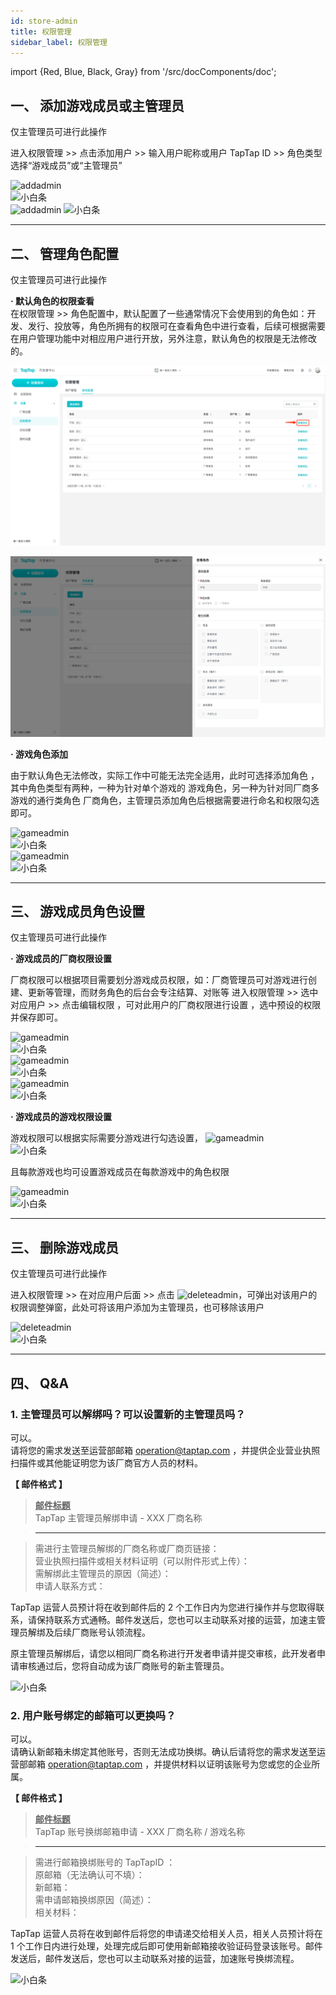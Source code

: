 ```yaml
---
id: store-admin
title: 权限管理
sidebar_label: 权限管理
---
```

import {Red, Blue, Black, Gray} from '/src/docComponents/doc';

## **一、 添加游戏成员或主管理员**  
仅主管理员可进行此操作  

进入<Blue>权限管理</Blue>  >>  点击<Blue>添加用户</Blue>   >>  输入用户昵称或用户 TapTap ID >>  角色类型选择“游戏成员”或“主管理员”

![addadmin](https://img.tapimg.com/market/images/8740a095dfa629333b54b69ef3208d6c.png)  
![小白条](https://img.tapimg.com/market/images/c53d78b9b120276b53f82aebb0d01537.png)  
![addadmin](https://img.tapimg.com/market/images/cb26707a3583baa4c87ce85376b13dac.png)
![小白条](https://img.tapimg.com/market/images/c53d78b9b120276b53f82aebb0d01537.png)   

---

## **二、 管理角色配置**  
仅主管理员可进行此操作  

**· 默认角色的权限查看**  
在<Blue>权限管理</Blue>  >>  <Blue>角色配置</Blue>中，默认配置了一些通常情况下会使用到的角色如：开发、发行、投放等，<Blue>角色</Blue>所拥有的权限可在<Blue>查看角色</Blue>中进行查看，后续可根据需要在<Blue>用户管理</Blue>功能中对相应用户进行开放，另外注意，默认角色的权限是无法修改的。

![gameadmin](/img/a08674151cb066ee2866a9e482d983bb.png)

![gameadmin](/img/3caca6221805097762bf8f82a1c59e90.png)  


**· 游戏角色添加**  

由于默认角色无法修改，实际工作中可能无法完全适用，此时可选择<Blue>添加角色</Blue> ，其中角色类型有两种，一种为针对单个游戏的 <Blue>游戏角色</Blue>，另一种为针对同厂商多游戏的通行类角色 <Blue>厂商角色</Blue>，主管理员添加角色后根据需要进行命名和权限勾选即可。

![gameadmin](https://img.tapimg.com/market/images/59abef3579a3ee897c9fb8bb653c6d9e.png)  
![小白条](https://img.tapimg.com/market/images/c53d78b9b120276b53f82aebb0d01537.png)  
![gameadmin](https://img.tapimg.com/market/images/3f9924fd4c07d2c6b07bbcccaad89ae1.png)  
![小白条](https://img.tapimg.com/market/images/c53d78b9b120276b53f82aebb0d01537.png)  

---

## **三、 游戏成员角色设置**  

仅主管理员可进行此操作  

**· 游戏成员的厂商权限设置**  

厂商权限可以根据项目需要划分游戏成员权限，如：厂商管理员可对游戏进行创建、更新等管理，而财务角色的后台会专注结算、对账等
进入<Blue>权限管理</Blue>   >>  选中对应用户  >>  点击<Blue>编辑权限</Blue>   ，可对此用户的厂商权限进行设置 ，选中预设的权限并保存即可。

![gameadmin](https://img.tapimg.com/market/images/fd1afa18eab4de7408c822c3139e8da6.png)  
![小白条](https://img.tapimg.com/market/images/c53d78b9b120276b53f82aebb0d01537.png)  
![gameadmin](https://img.tapimg.com/market/images/3f9924fd4c07d2c6b07bbcccaad89ae1.png)  
![小白条](https://img.tapimg.com/market/images/c53d78b9b120276b53f82aebb0d01537.png)  
![gameadmin](https://img.tapimg.com/market/images/51e5dbf831339c52cf19804e6f65d7f8.png)  
![小白条](https://img.tapimg.com/market/images/c53d78b9b120276b53f82aebb0d01537.png)  

**· 游戏成员的游戏权限设置**  

游戏权限可以根据实际需要分游戏进行勾选设置，
![gameadmin](https://img.tapimg.com/market/images/1a6f9539de14725bd890683c0f284907.png)  
![小白条](https://img.tapimg.com/market/images/c53d78b9b120276b53f82aebb0d01537.png)  

且每款游戏也均可设置游戏成员在每款游戏中的角色权限

![gameadmin](https://img.tapimg.com/market/images/b786c96642e9c580ba9aee56cb70d305.png)  
![小白条](https://img.tapimg.com/market/images/c53d78b9b120276b53f82aebb0d01537.png)  

---

## **三、 删除游戏成员**  
仅主管理员可进行此操作  

进入<Blue>权限管理</Blue>   >>  在对应用户后面  >>  点击 ![deleteadmin](https://img.tapimg.com/market/images/2e5c836549d866d6d44036d158095cbb.png)，可弹出对该用户的权限调整弹窗，此处可将该用户添加为主管理员，也可移除该用户

![deleteadmin](https://img.tapimg.com/market/images/7bdc953c043659f68a1045d5435786ec.png)   
![小白条](https://img.tapimg.com/market/images/c53d78b9b120276b53f82aebb0d01537.png)   

---

## **四、 Q&A**  

### **1. 主管理员可以解绑吗？可以设置新的主管理员吗？**  
可以。  
请将您的需求发送至运营部邮箱 [operation@taptap.com](mailto:operation@taptap.com)  ，并提供企业营业执照扫描件或其他能证明您为该厂商官方人员的材料。

**【 邮件格式 】**  

> **<u>邮件标题</u>**  
> TapTap 主管理员解绑申请  -  XXX 厂商名称

> ---  

> 需进行主管理员解绑的厂商名称或厂商页链接：  
> 营业执照扫描件或相关材料证明<Gray>（可以附件形式上传）</Gray>：  
> 需解绑此主管理员的原因<Gray>（简述）</Gray>：  
> 申请人联系方式：  

TapTap 运营人员预计将在收到邮件后的 2 个工作日内为您进行操作并与您取得联系，请保持联系方式通畅。邮件发送后，您也可以主动联系对接的运营，加速主管理员解绑及后续厂商账号认领流程。  

原主管理员解绑后，请您以相同厂商名称进行开发者申请并提交审核，此开发者申请审核通过后，您将自动成为该厂商账号的新主管理员。  

![小白条](https://img.tapimg.com/market/images/c53d78b9b120276b53f82aebb0d01537.png)   

### **2. 用户账号绑定的邮箱可以更换吗？**  
可以。  
请确认新邮箱未绑定其他账号，否则无法成功换绑。确认后请将您的需求发送至运营部邮箱 [operation@taptap.com](mailto:operation@taptap.com)  ，并提供材料以证明该账号为您或您的企业所属。  

**【 邮件格式 】**  

> **<u>邮件标题</u>**  
> TapTap 账号换绑邮箱申请  -  XXX 厂商名称 / 游戏名称

> ---  

> 需进行邮箱换绑账号的 TapTapID ：  
> 原邮箱<Gray>（无法确认可不填）</Gray>：  
> 新邮箱：  
> 需申请邮箱换绑原因<Gray>（简述）</Gray>：  
> 相关材料：  

TapTap 运营人员将在收到邮件后将您的申请递交给相关人员，相关人员预计将在 1 个工作日内进行处理，处理完成后即可使用新邮箱接收验证码登录该账号。邮件发送后，邮件发送后，您也可以主动联系对接的运营，加速账号换绑流程。  

![小白条](https://img.tapimg.com/market/images/c53d78b9b120276b53f82aebb0d01537.png)  
